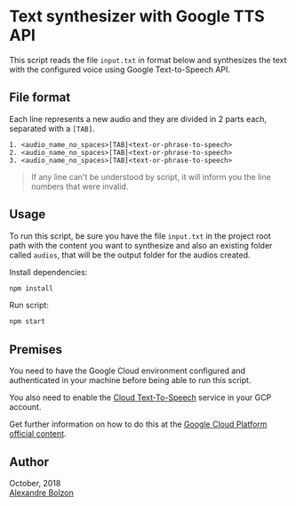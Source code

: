 # Text synthesizer with Google TTS API

This script reads the file `input.txt` in format below and synthesizes the text with the configured voice using Google Text-to-Speech API.

## File format

Each line represents a new audio and they are divided in 2 parts each, separated with a `[TAB]`.

```
1. <audio_name_no_spaces>[TAB]<text-or-phrase-to-speech>
2. <audio_name_no_spaces>[TAB]<text-or-phrase-to-speech>
3. <audio_name_no_spaces>[TAB]<text-or-phrase-to-speech>
```

> If any line can't be understood by script, it will inform you the line numbers that were invalid.

## Usage

To run this script, be sure you have the file `input.txt` in the project root path with the content you want to synthesize and also an existing folder called `audios`, that will be the output folder for the audios created.

Install dependencies:

```sh
npm install
```

Run script:

```sh
npm start
```

## Premises

You need to have the Google Cloud environment configured and authenticated in your machine before being able to run this script.

You also need to enable the [Cloud Text-To-Speech](https://cloud.google.com/text-to-speech/) service in your GCP account.

Get further information on how to do this at the [Google Cloud Platform official content](https://cloud.google.com/text-to-speech/docs/quickstart-protocol).

## Author

October, 2018  
[Alexandre Bolzon](https://about.me/bolzon)
